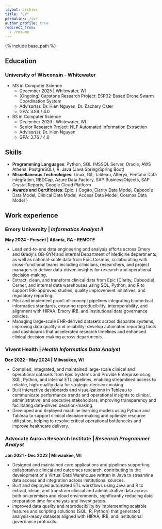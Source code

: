 ```yaml
---
layout: archive
title: "CV"
permalink: /cv/
author_profile: true
redirect_from:
  - /resume
---
```


{% include base_path %}

## Education

### University of Wisconsin - Whitewater
* MS in Computer Science
  * December 2025 | Whitewater, WI
  * (Ongoing) Capstone Research Project: ESP32-Based Drone Swarm Coordination System
  * Advisor(s): Dr. Hien Nguyen, Dr. Zachary Oster
  * GPA: 3.89 / 4.0
* BS in Computer Science
  * December 2020 | Whitewater, WI
  * Senior Research Project: NLP Automated Information Extraction
  * Advisor(s): Dr. Hien Nguyen
  * GPA: 3.76 / 4.0

## Skills

* **Programming Languages**: Python, SQL (MSSQL Server, Oracle, AWS Athena, PostgreSQL), R, Java (Java Spring/Spring Boot)
* **Miscellaneous Technologies**: Linux, Git, Tableau, Alteryx, Pentaho Data Integration, REDCap, Azure Data Factory, 
SAP BusinessObjects, SAP Crystal Reports, Google Cloud Platform
* **Awards and Certificates**: Epic: { Cogito, Clarity Data Model, Caboodle Data Model, Clinical Data Model, Access Data 
Model, Cosmos Data Model }

## Work experience

### Emory University \| *Informatics Analyst II*
**May 2024 - Present \| Atlanta, GA - REMOTE**
* Lead end-to-end data engineering and analysis efforts across Emory and Grady's OB-GYN and internal Department of 
Medicine departments, as well as national-scale data from Epic Cosmos, collaborating with cross-functional teams 
including clinicians, researchers, and project managers to deliver data-driven insights for research and operational 
decision-making.
* Extract, clean, and transform clinical data from Epic (Clarity, Caboodle), Cerner, and internal data warehouses using 
SQL, Python, and R to support IRB-approved studies, quality improvement initiatives, and regulatory reporting.
* Pilot and implement proof-of-concept pipelines integrating biomedical informatics standards, ensuring reproducibility, 
interoperability, and alignment with HIPAA, Emory IRB, and institutional data governance policies.
* Managing large-scale EHR-derived datasets across disparate systems, improving data quality and reliability; develop 
automated reporting tools and dashboards that accelerated research timelines and enhanced clinical decision-making 
across departments.

### Vivent Health \| *Health Informatics Data Analyst*
**Dec 2022 - May 2024 \| Milwaukee, WI**
* Compiled, integrated, and maintained large-scale clinical and operational datasets from Epic Systems and Provide 
Enterprise using SQL, Python, and internal ETL pipelines, enabling streamlined access to reliable, high-quality data for 
strategic decision-making.
* Built interactive dashboards and visualizations in Tableau to communicate performance trends and operational insights 
to clinical, administrative, and executive stakeholders, improving transparency and facilitating data-driven decision-making.
* Developed and deployed machine learning models using Python and Tableau to support clinical decision-making and optimize 
resource utilization, helping to resolve critical operational bottlenecks and improve healthcare delivery.

### Advocate Aurora Research Institute \| *Research Programmer Analyst*
**Jan 2021 - Dec 2022 \| Milwaukee, WI**
* Designed and maintained core applications and pipelines supporting collaborative clinical and outcomes research, 
contributing to the development of a Virtual Data Warehouse written in Java to streamline data access and integration 
across institutional sources.
* Built and deployed automated ETL workflows using Java and R to extract, clean, and transform clinical and administrative 
data across both on-premises and cloud environments, significantly reducing data preparation time for analysts and 
investigators.
* Improved data quality and reproducibility by implementing scalable features and scripting solutions (SQL, R, Python) 
that generated analysis-ready datasets aligned with HIPAA, IRB, and institutional governance protocols.

<!-- ## Publications

  <ul>{% for post in site.publications reversed %}
    {% include archive-single-cv.html %}
  {% endfor %}</ul> -->
  
<!-- ## Talks

  <ul>{% for post in site.talks reversed %}
    {% include archive-single-talk-cv.html  %}
  {% endfor %}</ul> -->
  
<!-- ## Teaching

  <ul>{% for post in site.teaching reversed %}
    {% include archive-single-cv.html %}
  {% endfor %}</ul> -->

